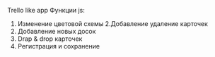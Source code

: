 Trello like app
Функции js:
1. Изменение цветовой схемы
2.Добавление удаление карточек
3. Добавление новых досок
4. Drap & drop карточек
5. Регистрация и сохранение
